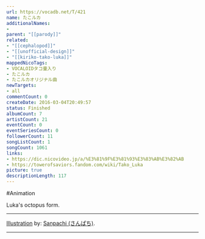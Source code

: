 ```yaml
---
url: https://vocadb.net/T/421
name: たこルカ
additionalNames: 
- 
parent: "[[parody]]"
related:
- "[[cephalopod]]"
- "[[unofficial-design]]"
- "[[kiriko-tako-luka]]"
mappedNicoTags:
- VOCALOIDタコ壷入り
- たこルカ
- たこルカオリジナル曲
newTargets:
- all
commentCount: 0
createDate: 2016-03-04T20:49:57
status: Finished
albumCount: 7
artistCount: 21
eventCount: 0
eventSeriesCount: 0
followerCount: 11
songListCount: 1
songCount: 1061
links: 
- https://dic.nicovideo.jp/a/%E3%81%9F%E3%81%93%E3%83%AB%E3%82%AB
- https://towerofsaviors.fandom.com/wiki/Tako_Luka
picture: true
descriptionLength: 117
---
```


#Animation

Luka's octopus form.

---
[Illustration](https://piapro.jp/t/Cibe) by: [Sanpachi (さんぱち)](https://vocadb.net/Ar/8968).

---

